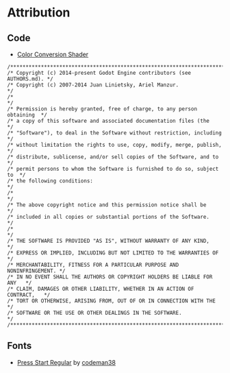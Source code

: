 # Attribution

## Code

- [Color Conversion Shader](https://github.com/paddy-exe/ShaderFunction-Extras/blob/682301c10a4cc4dbe53b81dade46948e80e25c6a/addons/ShaderFunction-Extras/Color/LicenseInfo.md)

```
/**************************************************************************/
/* Copyright (c) 2014-present Godot Engine contributors (see AUTHORS.md). */
/* Copyright (c) 2007-2014 Juan Linietsky, Ariel Manzur.                  */
/*                                                                        */
/* Permission is hereby granted, free of charge, to any person obtaining  */
/* a copy of this software and associated documentation files (the        */
/* "Software"), to deal in the Software without restriction, including    */
/* without limitation the rights to use, copy, modify, merge, publish,    */
/* distribute, sublicense, and/or sell copies of the Software, and to     */
/* permit persons to whom the Software is furnished to do so, subject to  */
/* the following conditions:                                              */
/*                                                                        */
/* The above copyright notice and this permission notice shall be         */
/* included in all copies or substantial portions of the Software.        */
/*                                                                        */
/* THE SOFTWARE IS PROVIDED "AS IS", WITHOUT WARRANTY OF ANY KIND,        */
/* EXPRESS OR IMPLIED, INCLUDING BUT NOT LIMITED TO THE WARRANTIES OF     */
/* MERCHANTABILITY, FITNESS FOR A PARTICULAR PURPOSE AND NONINFRINGEMENT. */
/* IN NO EVENT SHALL THE AUTHORS OR COPYRIGHT HOLDERS BE LIABLE FOR ANY   */
/* CLAIM, DAMAGES OR OTHER LIABILITY, WHETHER IN AN ACTION OF CONTRACT,   */
/* TORT OR OTHERWISE, ARISING FROM, OUT OF OR IN CONNECTION WITH THE      */
/* SOFTWARE OR THE USE OR OTHER DEALINGS IN THE SOFTWARE.                 */
/**************************************************************************/
```

## Fonts

- [Press Start Regular](https://www.1001fonts.com/press-start-font.html) by [codeman38](http://www.zone38.net/)
